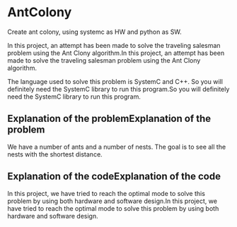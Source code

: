 # AntColony

Create ant colony, using systemc as HW and python as SW.

In this project, an attempt has been made to solve the traveling salesman problem using the Ant Clony algorithm.In this project, an attempt has been made to solve the traveling salesman problem using the Ant Clony algorithm.

The language used to solve this problem is SystemC and C++. So you will definitely need the SystemC library to run this program.So you will definitely need the SystemC library to run this program.

## Explanation of the problemExplanation of the problem

We have a number of ants and a number of nests. The goal is to see all the nests with the shortest distance. 

## Explanation of the codeExplanation of the code

In this project, we have tried to reach the optimal mode to solve this problem by using both hardware and software design.In this project, we have tried to reach the optimal mode to solve this problem by using both hardware and software design.
